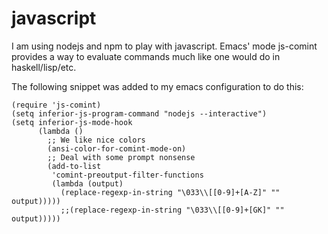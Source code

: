 # javascript

I am using nodejs and npm to play with javascript.
Emacs' mode js-comint provides a way to evaluate commands much like
one would do in haskell/lisp/etc.

The following snippet was added to my emacs configuration to do this:

```{elisp}
(require 'js-comint)
(setq inferior-js-program-command "nodejs --interactive")
(setq inferior-js-mode-hook
      (lambda ()
        ;; We like nice colors
        (ansi-color-for-comint-mode-on)
        ;; Deal with some prompt nonsense
        (add-to-list
         'comint-preoutput-filter-functions
         (lambda (output)
           (replace-regexp-in-string "\033\\[[0-9]+[A-Z]" "" output)))))
           ;;(replace-regexp-in-string "\033\\[[0-9]+[GK]" "" output)))))
```
